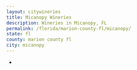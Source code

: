 ```yaml
---
layout: citywineries
title: Micanopy Wineries
description: Wineries in Micanopy, FL
permalink: /florida/marion-county-fl/micanopy/
state: fl
county: marion county fl
city: micanopy
---
```

-
